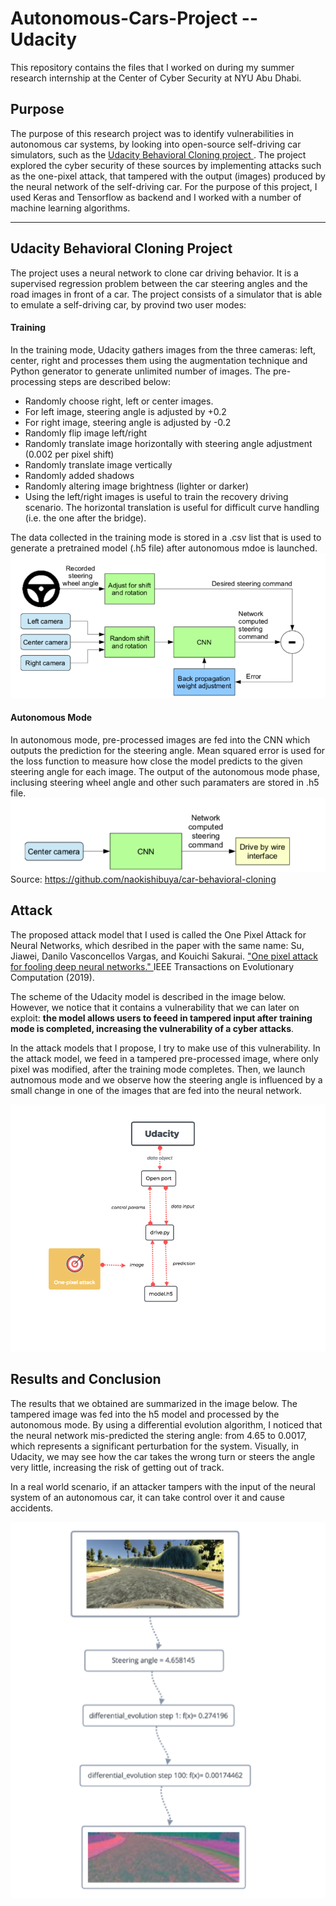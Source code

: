 # Autonomous-Cars-Project -- Udacity

This repository contains the files that I worked on during my summer research internship at the Center of Cyber Security at NYU Abu Dhabi. 

<h2>Purpose</h2>
The purpose of this research project was to identify vulnerabilities in autonomous car systems, by looking into open-source self-driving car simulators, such as the <a href = "https://github.com/udacity/CarND-Behavioral-Cloning-P3"> Udacity Behavioral Cloning project </a>. The project explored the cyber security of these sources by implementing attacks such as the one-pixel attack, that tampered with the output (images) produced by the neural network of the self-driving car. For the purpose of this project, I used Keras and Tensorflow as backend and I worked with a number of machine learning algorithms.

 
<hr>
<h2>Udacity Behavioral Cloning Project</h2>
The project uses a neural network to clone car driving behavior. It is a supervised regression problem between the car steering angles and the road images in front of a car. The project consists of a simulator that is able to emulate a self-driving car, by provind two user modes:
<h4>Training</h4>
In the training mode, Udacity gathers images from the three cameras: left, center, right and processes them using the augmentation technique and Python generator to generate unlimited number of images. The pre-processing steps are described below:

<ul>
 <li>Randomly choose right, left or center images.</li>
  <li>For left image, steering angle is adjusted by +0.2</li>
 <li>For right image, steering angle is adjusted by -0.2</li>
 <li>Randomly flip image left/right</li>
 <li>Randomly translate image horizontally with steering angle adjustment (0.002 per pixel shift)</li>
 <li>Randomly translate image vertically</li>
 <li>Randomly added shadows</li>
 <li>Randomly altering image brightness (lighter or darker)</li>
 <li>Using the left/right images is useful to train the recovery driving scenario. The horizontal translation is useful for difficult curve handling (i.e. the one after the bridge).</li>
</ul>
The data collected in the training mode is stored in a .csv list that is used to generate a pretrained model (.h5 file) after autonomous mdoe is launched.

<img src = "Training.png">

<h4>Autonomous Mode</h4>

In autonomous mode, pre-processed images are fed into the CNN which outputs the prediction for the steering angle. Mean squared error is used for the loss function to measure how close the model predicts to the given steering angle for each image. The output of the autonomous mode phase, inclusing steering wheel angle and other such paramaters are stored in .h5 file. 
<img src = "AutonomousMode.png"><br>
Source: https://github.com/naokishibuya/car-behavioral-cloning 

<h2>Attack</h2>
<p>The proposed attack model that I used is called the One Pixel Attack for Neural Networks, which desribed in the paper with the same name: Su, Jiawei, Danilo Vasconcellos Vargas, and Kouichi Sakurai. <a href ="https://arxiv.org/pdf/1710.08864.pdf ">  "One pixel attack for fooling deep neural networks." </a> IEEE Transactions on Evolutionary Computation (2019).</p>

<p>The scheme of the Udacity model is described in the image below. However, we notice that it contains a vulnerability that we can later on exploit: <b>the model allows users to feeed in tampered input after training mode is completed, increasing the vulnerability of a cyber attacks</b>.</p>

<p>In the attack models that I propose, I try to make use of this vulnerability. In the attack model, we feed in a tampered pre-processed image, where only pixel was modified, after the training mode completes. Then, we launch autnomous mode and we observe how the steering angle is influenced by a small change in one of the images that are fed into the neural network.</p>

<img src = "onepixel.png">

<h2>Results and Conclusion</h2>
<p>The results that we obtained are summarized in the image below. The tampered image was fed into the h5 model and processed by the autonomous mode. By using a differential evolution algorithm, I noticed that the neural network mis-predicted the stering angle: from 4.65 to 0.0017, which represents a significant perturbation for the system. Visually, in Udacity, we may see how the car takes the wrong turn or steers the angle very little, increasing the risk of getting out of track. </p>

<p>In a real world scenario, if an attacker tampers with the input of the neural system of an autonomous car, it can take control over it and cause accidents.</p>

<img src = "results.png">




